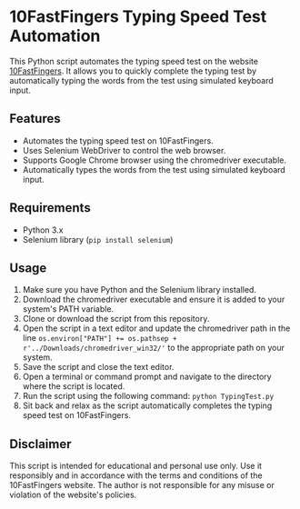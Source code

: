 # 10FastFingers Typing Speed Test Automation

This Python script automates the typing speed test on the website [10FastFingers](https://10fastfingers.com/typing-test/english). It allows you to quickly complete the typing test by automatically typing the words from the test using simulated keyboard input.

## Features

- Automates the typing speed test on 10FastFingers.
- Uses Selenium WebDriver to control the web browser.
- Supports Google Chrome browser using the chromedriver executable.
- Automatically types the words from the test using simulated keyboard input.

## Requirements

- Python 3.x
- Selenium library (`pip install selenium`)

## Usage

1. Make sure you have Python and the Selenium library installed.
2. Download the chromedriver executable and ensure it is added to your system's PATH variable.
3. Clone or download the script from this repository.
4. Open the script in a text editor and update the chromedriver path in the line `os.environ["PATH"] += os.pathsep + r'../Downloads/chromedriver_win32/'` to the appropriate path on your system.
5. Save the script and close the text editor.
6. Open a terminal or command prompt and navigate to the directory where the script is located.
7. Run the script using the following command:
``` python TypingTest.py ```
8. Sit back and relax as the script automatically completes the typing speed test on 10FastFingers.

## Disclaimer

This script is intended for educational and personal use only. Use it responsibly and in accordance with the terms and conditions of the 10FastFingers website. The author is not responsible for any misuse or violation of the website's policies.
